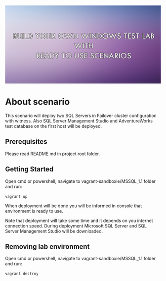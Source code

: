 ![Image](../images/logo.png?raw=true)

# About scenario
This scenario will deploy two SQL Servers in Failover cluster configuration
with witness.
Also SQL Server Management Studio and AdventureWorks test database
on the first host will be deployed.

## Prerequisites
Please read README.md in project root folder.

## Getting Started
Open cmd or powershell,
navigate to vagrant-sandboxie/MSSQL_1.1 folder and run:

```vagrant up```

When deployment will be done you will be informed in console
that environment is ready to use.

Note that deployment will take some time
and it depends on you internet connection speed.
During deployment Microsoft SQL Server
and SQL Server Management Studio will be downloaded.

## Removing lab environment

Open cmd or powershell,
navigate to vagrant-sandboxie/MSSQL_1.1 folder and run:

```vagrant destroy```
